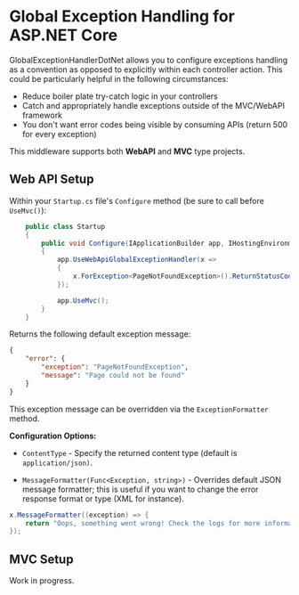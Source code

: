 # Global Exception Handling for ASP.NET Core

GlobalExceptionHandlerDotNet allows you to configure exceptions handling as a convention as opposed to explicitly within each controller action. This could be particularly helpful in the following circumstances:

- Reduce boiler plate try-catch logic in your controllers
- Catch and appropriately handle exceptions outside of the MVC/WebAPI framework
- You don't want error codes being visible by consuming APIs (return 500 for every exception)

This middleware supports both **WebAPI** and **MVC** type projects.

## Web API Setup

Within your `Startup.cs` file's `Configure` method (be sure to call before `UseMvc()`):

```csharp
    public class Startup
    {
        public void Configure(IApplicationBuilder app, IHostingEnvironment env)
        {
            app.UseWebApiGlobalExceptionHandler(x =>
            {
                x.ForException<PageNotFoundException>().ReturnStatusCode(HttpStatusCode.NotFound);
            });

            app.UseMvc();
        }
    }
```

Returns the following default exception message:

```json
{
    "error": {
        "exception": "PageNotFoundException",
        "message": "Page could not be found"
    }
}
```

This exception message can be overridden via the `ExceptionFormatter` method. 

**Configuration Options:**

- `ContentType` - Specify the returned content type (default is `application/json)`.

- `MessageFormatter(Func<Exception, string>)` - Overrides default JSON message formatter; this is useful if you want to change the error response format or type (XML for instance).

```csharp
x.MessageFormatter((exception) => {
    return "Oops, something went wrong! Check the logs for more information.";
});
```

## MVC Setup

Work in progress.